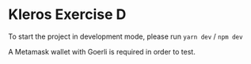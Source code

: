 # Kleros Exercise D

To start the project in development mode, please run `yarn dev` / `npm dev`

A Metamask wallet with Goerli is required in order to test.
